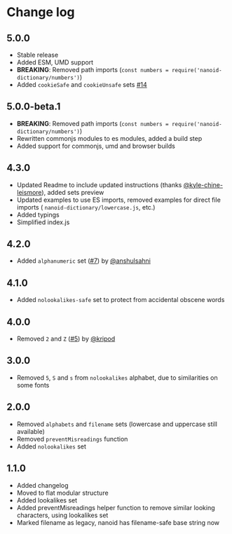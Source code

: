 # Change log

## 5.0.0

- Stable release
- Added ESM, UMD support
- **BREAKING**: Removed path imports (`const numbers = require('nanoid-dictionary/numbers')`)
- Added `cookieSafe` and `cookieUnsafe` sets [#14](https://github.com/CyberAP/nanoid-dictionary/issues/14)

## 5.0.0-beta.1

- **BREAKING**: Removed path imports (`const numbers = require('nanoid-dictionary/numbers')`)
- Rewritten commonjs modules to es modules, added a build step
- Added support for commonjs, umd and browser builds

## 4.3.0

- Updated Readme to include updated instructions (thanks [@kyle-chine-leismore](https://github.com/kyle-chine-leismore)), added sets preview
- Updated examples to use ES imports, removed examples for direct file imports ( `nanoid-dictionary/lowercase.js`, etc.)
- Added typings
- Simplified index.js

## 4.2.0

- Added `alphanumeric` set ([#7](https://github.com/CyberAP/nanoid-dictionary/pull/7)) by [@anshulsahni](https://github.com/anshulsahni)

## 4.1.0

- Added `nolookalikes-safe` set to protect from accidental obscene words

## 4.0.0

- Removed `2` and `Z` ([#5](https://github.com/CyberAP/nanoid-dictionary/pull/5)) by [@kripod](https://github.com/kripod)

## 3.0.0

- Removed `5`, `S` and `s` from `nolookalikes` alphabet, due to similarities on some fonts

## 2.0.0

- Removed `alphabets` and `filename` sets (lowercase and uppercase still available)
- Removed `preventMisreadings` function
- Added `nolookalikes` set

## 1.1.0

- Added changelog
- Moved to flat modular structure
- Added lookalikes set
- Added preventMisreadings helper function to remove similar looking characters, using lookalikes set
- Marked filename as legacy, nanoid has filename-safe base string now
